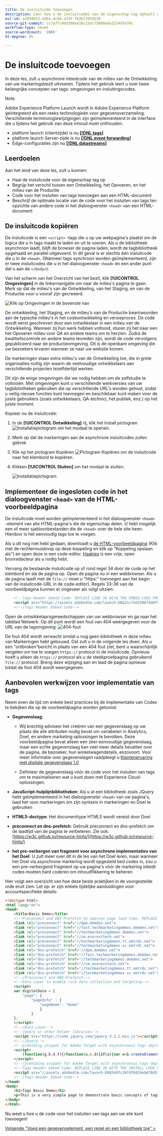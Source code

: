 ```yaml
---
title: De insluitcode toevoegen
description: Leer hoe u de insluitcodes van de eigenschap tag ophaalt en deze implementeert in uw website. Deze les maakt deel uit van de zelfstudie Experience Cloud in websites implementeren.
exl-id: a2959553-2d6a-4c94-a7df-f62b720fd230
source-git-commit: cc7a77c4dd380ae1bc23dc75608e8e2224dfe78c
workflow-type: tm+mt
source-wordcount: '1065'
ht-degree: 0%

---
```


# De insluitcode toevoegen

In deze les, zult u asynchrone inbedcode van de milieu van de Ontwikkeling van uw markeringsbezit uitvoeren. Tijdens het gebruik leert u over twee belangrijke concepten van tags: omgevingen en insluitingscodes.

>[!NOTE]
>
>Adobe Experience Platform Launch wordt in Adobe Experience Platform geïntegreerd als een reeks technologieën voor gegevensverzameling. Verschillende terminologiewijzigingen zijn geïmplementeerd in de interface die u tijdens het gebruik van deze inhoud moet onthouden:
>
> * platform launch (clientzijde) is nu **[[!DNL tags]](https://experienceleague.adobe.com/docs/experience-platform/tags/home.html?lang=nl)**
> * platform launch Server-zijde is nu **[[!DNL event forwarding]](https://experienceleague.adobe.com/docs/experience-platform/tags/event-forwarding/overview.html)**
> * Edge-configuraties zijn nu **[[!DNL datastreams]](https://experienceleague.adobe.com/docs/experience-platform/edge/fundamentals/datastreams.html)**


## Leerdoelen

Aan het eind van deze les, zult u kunnen:

* Haal de insluitcode voor de eigenschap tag op
* Begrijp het verschil tussen een Ontwikkeling, het Opvoeren, en het milieu van de Productie
* Code voor het insluiten van tags toevoegen aan een HTML-document
* Beschrijf de optimale locatie van de code voor het insluiten van tags ten opzichte van andere code in het dialoogvenster `<head>` van een HTML-document

## De insluitcode kopiëren

De insluitcode is een `<script>` -tags die u op uw webpagina&#39;s plaatst om de logica die u in tags maakt te laden en uit te voeren. Als u de bibliotheek asynchroon laadt, blijft de browser de pagina laden, wordt de tagbibliotheek opgehaald en parallel uitgevoerd. In dit geval is er slechts één insluitcode die u in de `<head>`. (Wanneer tags synchroon worden geïmplementeerd, zijn er twee insluitcodes die u in het dialoogvenster `<head>` en een ander punt dat u aan de `</body>`).

Van het scherm van het Overzicht van het bezit, klik **[!UICONTROL Omgevingen]** in de linkernavigatie om naar de milieu&#39;s pagina te gaan. Merk op dat de milieu&#39;s van de Ontwikkeling, van het Staging, en van de Productie voor u vooraf zijn gecreeerd.

![Klik op Omgevingen in de bovenste nav](images/launch-environments.png)

De ontwikkeling, het Staging, en de milieu&#39;s van de Productie beantwoorden aan de typische milieu&#39;s in het codeontwikkeling en versieproces. De code wordt eerst geschreven door een ontwikkelaar in een milieu van de Ontwikkeling. Wanneer zij hun werk hebben voltooid, sturen zij het naar een het Opvoeren milieu voor QA en andere teams om te herzien. Zodra de kwaliteitscontrole en andere teams tevreden zijn, wordt de code vervolgens gepubliceerd naar de productieomgeving. Dit is de openbare omgeving die uw bezoekers ervaren wanneer ze naar uw website komen.

De markeringen staan extra milieu&#39;s van de Ontwikkeling toe, die in grote organisaties nuttig zijn waarin de veelvoudige ontwikkelaars aan verschillende projecten tezelfdertijd werken.

Dit zijn de enige omgevingen die we nodig hebben om de zelfstudie te voltooien. Met omgevingen kunt u verschillende werkversies van uw tagbibliotheken gebruiken die op verschillende URL&#39;s worden gehost, zodat u veilig nieuwe functies kunt toevoegen en beschikbaar kunt maken voor de juiste gebruikers (zoals ontwikkelaars, QA-technici, het publiek, enz.) op het juiste moment.

Kopieer nu de insluitcode:

1. In de **[!UICONTROL Ontwikkeling]** rij, klik het Install pictogram ![Installatiepictogram](images/launch-installIcon.png) om het modaal te openen.

1. Merk op dat de markeringen aan de asynchrone insluitcodes zullen gebrek

1. Klik op het pictogram Kopiëren ![Pictogram Kopiëren](images/launch-copyIcon.png) om de insluitcode naar het klembord te kopiëren.

1. Klikken **[!UICONTROL Sluiten]** om het modaal te sluiten.

   ![Installatiepictogram](images/launch-copyInstallCode.png)

## Implementeer de ingesloten code in het dialoogvenster `<head>` van de HTML-voorbeeldpagina

De insluitcode moet worden geïmplementeerd in het dialoogvenster `<head>` -element van alle HTML-pagina&#39;s die de eigenschap delen. U hebt mogelijk een of meer sjabloonbestanden die de `<head>` over de hele site heen. Hierdoor is het eenvoudig tags toe te voegen.

Als u dit nog niet hebt gedaan, downloadt u [de HTML-voorbeeldpagina](https://www.enablementadobe.com/multi/web/basic-sample.html) (Klik met de rechtermuisknop op deze koppeling en klik op &quot;Koppeling opslaan als&quot;) en open deze in een code-editor. [Haakjes](https://brackets.io/) is een vrije, open bronredacteur als u nodig hebt.

Vervang de bestaande insluitcode op of rond regel 34 door de code op het klembord en sla de pagina op. Open de pagina nu in een webbrowser. Als u de pagina laadt met de `file://` moet u &quot;https:&quot; toevoegen aan het begin van de insluitcode-URL in de code-editor). Regels 33-36 van de voorbeeldpagina kunnen er ongeveer als volgt uitzien:

```html
    <!--Tags Header Embed Code: REPLACE LINE 39 WITH THE EMBED CODE FROM YOUR OWN DEVELOPMENT ENVIRONMENT-->
    <script src="https://assets.adobedtm.com/launch-ENa21cfed3f06f4ddf9690de8077b39e81-development.min.js" async></script>
    <!--/Tags Header Embed Code-->
```

Open de ontwikkelaarsgereedschappen van uw webbrowser en ga naar het tabblad Netwerk. Op dit punt wordt een fout van 404 weergegeven voor de URL van de tagomgeving:
![404-fout](images/samplepage-404.png)

De fout 404 wordt verwacht omdat u nog geen bibliotheek in deze milieu van Markeringen hebt gebouwd. Dat zult u in de volgende les doen. Als u een &quot;ontbroken&quot;bericht in plaats van een 404 fout ziet, bent u waarschijnlijk vergeten om toe te voegen `https://` protocol in de insluitcode. Opnieuw hoeft u alleen de `https://` protocol als u de steekproefpagina gebruikend `file://` protocol. Breng deze wijziging aan en laad de pagina opnieuw totdat de fout 404 wordt weergegeven.

## Aanbevolen werkwijzen voor implementatie van tags

Neem even de tijd om enkele best practices bij de implementatie van Codes te bekijken die op de voorbeeldpagina worden getoond:

* **Gegevenslaag**:

   * Wij *krachtig* adviseer het creëren van een gegevenslaag op uw plaats die alle attributen nodig bevat om variabelen in Analytics, Doel, en andere marketing oplossingen te bevolken. Deze voorbeeldpagina bevat alleen een zeer eenvoudige gegevenslaag, maar een echte gegevenslaag kan veel meer details bevatten over de pagina, de bezoeker, hun winkelwagendetails, enzovoort. Voor meer informatie over gegevenslagen raadpleegt u [Klantenervaring met digitale gegevenslaag 1.0](https://www.w3.org/2013/12/ceddl-201312.pdf)

   * Definieer de gegevenslaag vóór de code voor het insluiten van tags om te maximaliseren wat u kunt doen met Experience Cloud-oplossingen.

* **JavaScript-hulplijnbibliotheken**: Als u al een bibliotheek zoals JQuery hebt geïmplementeerd in het dialoogvenster `<head>` van uw pagina&#39;s, laad het voor markeringen om zijn syntaxis in markeringen en Doel te gebruiken

* **HTML5-doctype**: Het documenttype HTML5 wordt vereist door Doel

* **preconnect en dns-prefetch**: Gebruik preconnect en dns-prefetch om de laadtijd van de pagina te verbeteren. Zie ook: [https://w3c.github.io/resource-hints/](https://w3c.github.io/resource-hints/)

* **het pre-verbergen van fragment voor asynchrone implementaties van het Doel**: U zult meer over dit in de les van het Doel leren, maar wanneer het Doel via asynchrone markering wordt opgesteld bed codes in, zou u een pre-verbergend fragment op uw pagina&#39;s vóór de markering inbedt codes moeten hard coderen om inhoudflikkering te beheren

Hier volgt een overzicht van hoe deze beste praktijken in de voorgestelde orde eruit zien. Let op: er zijn enkele tijdelijke aanduidingen voor accountspecifieke details:

```html
<!doctype html>
<html lang="en">
<head>
    <title>Basic Demo</title>
    <!--Preconnect and DNS-Prefetch to improve page load time. REPLACE "techmarketingdemos" WITH YOUR OWN AAM PARTNER ID, TARGET CLIENT CODE, AND ANALYTICS TRACKING SERVER-->
    <link rel="preconnect" href="//dpm.demdex.net">
    <link rel="preconnect" href="//fast.techmarketingdemos.demdex.net">
    <link rel="preconnect" href="//techmarketingdemos.demdex.net">
    <link rel="preconnect" href="//cm.everesttech.net">
    <link rel="preconnect" href="//techmarketingdemos.tt.omtrdc.net">
    <link rel="preconnect" href="//techmarketingdemos.sc.omtrdc.net">
    <link rel="dns-prefetch" href="//dpm.demdex.net">
    <link rel="dns-prefetch" href="//fast.techmarketingdemos.demdex.net">
    <link rel="dns-prefetch" href="//techmarketingdemos.demdex.net">
    <link rel="dns-prefetch" href="//cm.everesttech.net">
    <link rel="dns-prefetch" href="//techmarketingdemos.tt.omtrdc.net">
    <link rel="dns-prefetch" href="//techmarketingdemos.sc.omtrdc.net">
    <!--/Preconnect and DNS-Prefetch-->
    <!--Data Layer to enable rich data collection and targeting-->
    <script>
    var digitalData = {
        "page": {
            "pageInfo" : {
                "pageName": "Home"
                }
            }
    };
    </script>
    <!--/Data Layer-->
    <!--jQuery or other helper libraries-->
    <script src="https://code.jquery.com/jquery-3.3.1.min.js"></script>
    <!--/jQuery-->
    <!--prehiding snippet for Adobe Target with asynchronous tags deployment-->
    <script>
        (function(g,b,d,f){(function(a,c,d){if(a){var e=b.createElement("style");e.id=c;e.innerHTML=d;a.appendChild(e)}})(b.getElementsByTagName("head")[0],"at-body-style",d);setTimeout(function(){var a=b.getElementsByTagName("head")[0];if(a){var c=b.getElementById("at-body-style");c&&a.removeChild(c)}},f)})(window,document,"body {opacity: 0 !important}",3E3);
    </script>
    <!--/prehiding snippet for Adobe Target with asynchronous tags deployment-->
    <!--Tags Header Embed Code: REPLACE LINE 39 WITH THE INSTALL CODE FROM YOUR OWN DEVELOPMENT ENVIRONMENT-->
    <script src="//assets.adobedtm.com/launch-EN93497c30fdf0424eb678d5f4ffac66dc.min.js" async></script>
    <!--/Tags Header Embed Code-->
</head>
<body>
    <h1>Tags Basic Demo</h1>
    <p>This is a very simple page to demonstrate basic concepts of tags</p>
</body>
</html>
```

Nu weet u hoe u de code voor het insluiten van tags aan uw site kunt toevoegen!

[Volgende &quot;Voeg een gegevenselement, een regel en een bibliotheek toe&quot; >](add-data-elements-rules.md)
